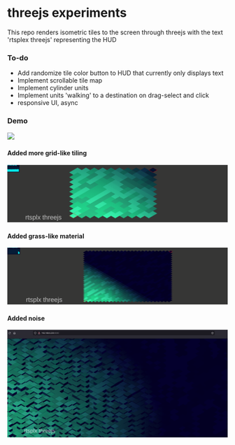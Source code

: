 # threejs experiments

This repo renders isometric tiles to the screen through threejs with the text 'rtsplex threejs' representing the HUD

### To-do
- Add randomize tile color button to HUD that currently only displays text
- Implement scrollable tile map
- Implement cylinder units
- Implement units 'walking' to a destination on drag-select and click
- responsive UI, async


### Demo

<img src="./docs/demo.gif" />


#### Added more grid-like tiling

<img src="./docs/grid-like-tiling.png" />


#### Added grass-like material

<img src="./docs/grass_material.png" />

#### Added noise

<img src="./docs/noise.png" />

